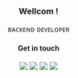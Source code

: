 <div align=center>


### Wellcom !

ʙᴀᴄᴋᴇɴᴅ ᴅᴇᴠᴇʟᴏᴘᴇʀ

    
    
#### Get in touch    

<a href="https://hyerin6.github.io/"><img src="https://img.shields.io/badge/-Tech%20Blog-B0C4DE?&style=flat-square&link=%22https://hyerin6.github.io/"/></a>
<a href="https://dev-hanna.tistory.com"><img src="https://img.shields.io/badge/-algorithm%20&%20reviews-708090?&style=flat-square&link=%22https://dev-hanna.tistory.com"/></a>
<a href="mailto:hyerinn6@gmail.com">
    <img src="https://img.shields.io/badge/Gmail-d14836?logo=Gmail&style=flat-square&logoColor=white&link=hyerinn6@gmail.com"/></a>
<a href="https://blog.naver.com/hyerin_0611">
    <img src="https://img.shields.io/badge/Blog-00C43B?logo=Naver&style=flat-square&logoColor=white"/></a> 

</div>
